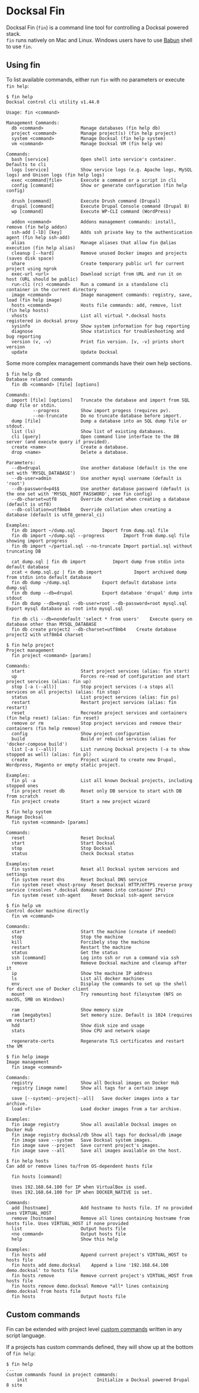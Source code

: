 # Docksal Fin

Docksal Fin (`fin`) is a command line tool for controlling a Docksal powered stack.  
`fin` runs natively on Mac and Linux. Windows users have to use [Babun](http://babun.github.io) shell to use `fin`.

## Using fin

To list available commands, either run `fin` with no parameters or execute `fin help`:

    $ fin help
    Docksal control cli utility v1.44.0

    Usage: fin <command>

    Management Commands:
      db <command>             	Manage databases (fin help db)
      project <command>        	Manage project(s) (fin help project)
      system <command>         	Manage Docksal (fin help system)
      vm <command>             	Manage Docksal VM (fin help vm)

    Commands:
      bash [service]           	Open shell into service's container. Defaults to cli
      logs [service]           	Show service logs (e.g. Apache logs, MySQL logs) and Unison logs (fin help logs)
      exec <command|file>      	Execute a command or a script in cli
      config [command]         	Show or generate configuration (fin help config)

      drush [command]          	Execute Drush command (Drupal)
      drupal [command]         	Execute Drupal Console command (Drupal 8)
      wp [command]             	Execute WP-CLI command (WordPress)

      addon <command>          	Addons management commands: install, remove (fin help addon)
      ssh-add [-lD] [key]      	Adds ssh private key to the authentication agent (fin help ssh-add)
      alias                    	Manage aliases that allow fin @alias execution (fin help alias)
      cleanup [--hard]         	Remove unused Docker images and projects (saves disk space)
      share                    	Create temporary public url for current project using ngrok
      exec-url <url>           	Download script from URL and run it on host (URL should be public)
      run-cli (rc) <command>   	Run a command in a standalone cli container in the current directory
      image <command>          	Image management commands: registry, save, load (fin help image)
      hosts <command>          	Hosts file commands: add, remove, list (fin help hosts)
      vhosts                   	List all virtual *.docksal hosts registered in docksal proxy
      sysinfo                  	Show system information for bug reporting
      diagnose                 	Show statistics for troubleshooting and bug reporting
      version (v, -v)          	Print fin version. [v, -v] prints short version
      update                   	Update Docksal

Some more complex management commands have their own help sections.

<a name="fin-help-db"></a>

    $ fin help db
    Database related commands
      fin db <command> [file] [options]	

    Commands:
      import [file] [options]  	Truncate the database and import from SQL dump file or stdin.
              --progress      	Show import progess (requires pv).
              --no-truncate   	Do no truncate database before import.
      dump [file]              	Dump a database into an SQL dump file or stdout.
      list (ls)                	Show list of existing databases.
      cli [query]              	Open command line interface to the DB server (and execute query if provided).
      create <name>            	Create a database.
      drop <name>              	Delete a database.

    Parameters:
      --db=drupal              	Use another database (default is the one set with 'MYSQL_DATABASE')
      --db-user=admin          	Use another mysql username (default is 'root')
      --db-password=p4$$       	Use another database password (default is the one set with 'MYSQL_ROOT_PASSWORD', see fin config)
      --db-charset=utf8        	Override charset when creating a database (default is utf8)
      --db-collation=utf8mb4   	Override collation when creating a database (default is utf8_general_ci)

    Examples:
      fin db import ~/dump.sql 			Import from dump.sql file
      fin db import ~/dump.sql --progress		Import from dump.sql file showing import progress
      fin db import ~/partial.sql --no-truncate	Import partial.sql without truncating DB

      cat dump.sql | fin db import			Import dump from stdin into default database
      zcat < dump.sql.gz | fin db import	        Import archived dump from stdin into default database
      fin db dump ~/dump.sql   			Export default database into dump.sql
      fin db dump --db=drupal  			Export database 'drupal' dump into stdout
      fin db dump --db=mysql --db-user=root --db-password=root mysql.sql    Export mysql database as root into mysql.sql	

      fin db cli --db=nondefault 'select * from users'    Execute query on database other than MYSQL_DATABASE	
      fin db create project2 --db-charset=utf8mb4    Create database project2 with utf8mb4 charset	

<a name="fin-help-project"></a>

    $ fin help project
    Project management
      fin project <command> [params]	

    Commands:
      start                    	Start project services (alias: fin start)
      up                       	Forces re-read of configuration and start project services (alias: fin up)
      stop [-a (--all)]        	Stop project services (-a stops all services on all projects) (alias: fin stop)
      status                   	List project services (alias: fin ps)
      restart                  	Restart project services (alias: fin restart)
      reset                    	Recreate project services and containers (fin help reset) (alias: fin reset)
      remove or rm             	Stop project services and remove their containers (fin help remove)
      config                   	Show project configuration
      build                    	Build or rebuild services (alias for 'docker-compose build')
      list [-a (--all)]        	List running Docksal projects (-a to show stopped as well) (alias: fin pl)
      create                   	Project wizard to create new Drupal, Wordpress, Magento or empty static project.

    Examples:
      fin pl -a                	List all known Docksal projects, including stopped ones
      fin project reset db     	Reset only DB service to start with DB from scratch
      fin project create       	Start a new project wizard

<a name="fin-help-system"></a>

    $ fin help system
    Manage Docksal
      fin system <command> [params]	

    Commands:
      reset                    	Reset Docksal
      start                    	Start Docksal
      stop                     	Stop Docksal
      status                   	Check Docksal status

    Examples:
      fin system reset         	Reset all Docksal system services and settings
      fin system reset dns     	Reset Docksal DNS service
      fin system reset vhost-proxy	Reset Docksal HTTP/HTTPS reverse proxy service (resolves *.docksal domain names into container IPs)
      fin system reset ssh-agent	Reset Docksal ssh-agent service

<a name="fin-help-vm"></a>

    $ fin help vm
    Control docker machine directly
      fin vm <command>         	

    Commands:
      start                    	Start the machine (create if needed)
      stop                     	Stop the machine
      kill                     	Forcibely stop the machine
      restart                  	Restart the machine
      status                   	Get the status
      ssh [command]            	Log into ssh or run a command via ssh
      remove                   	Remove Docksal machine and cleanup after it
      ip                       	Show the machine IP address
      ls                       	List all docker machines
      env                      	Display the commands to set up the shell for direct use of Docker client
      mount                    	Try remounting host filesystem (NFS on macOS, SMB on Windows)

      ram                      	Show memory size
      ram [megabytes]          	Set memory size. Default is 1024 (requires vm restart)
      hdd                      	Show disk size and usage
      stats                    	Show CPU and network usage

      regenerate-certs         	Regenerate TLS certificates and restart the VM

<a name="fin-help-image"></a>

    $ fin help image
    Image management
      fin image <command>      	

    Commands:
      registry                 	Show all Docksal images on Docker Hub
      registry [image name]    	Show all tags for a certain image

      save [--system|--project|--all]	Save docker images into a tar archive.
      load <file>              	Load docker images from a tar archive.

    Examples:
      fin image registry       	Show all available Docksal images on Docker Hub
      fin image registry docksal/db	Show all tags for docksal/db image
      fin image save --system  	Save Docksal system images.
      fin image save --project 	Save current project's images.
      fin image save --all     	Save all images available on the host.

<a name="fin-help-hosts"></a>

    $ fin help hosts
    Can add or remove lines to/from OS-dependent hosts file

      fin hosts [command]      	

      Uses 192.168.64.100 for IP when VirtualBox is used.	
      Uses 192.168.64.100 for IP when DOCKER_NATIVE is set.	

    Commands:
      add [hostname]           	Add hostname to hosts file. If no provided uses VIRTUAL_HOST
      remove [hostname]        	Remove all lines containing hostname from hosts file. Uses VIRTUAL_HOST if none provided
      list                     	Output hosts file
      <no command>             	Output hosts file
      help                     	Show this help

    Examples:
      fin hosts add            	Append current project's VIRTUAL_HOST to hosts file
      fin hosts add demo.docksal	Append a line '192.168.64.100 demo.docksal' to hosts file
      fin hosts remove         	Remove current project's VIRTUAL_HOST from hosts file
      fin hosts remove demo.docksal	Remove *all* lines containing demo.docksal from hosts file
      fin hosts                	Output hosts file

## Custom commands

Fin can be extended with project level [custom commands](../fin/custom-commands.md) written in any script language.

If a projects has custom commands defined, they will show up at the bottom of `fin help`:

    $ fin help
    ...
    Custom commands found in project commands:
        init                          Initialize a Docksal powered Drupal 8 site
